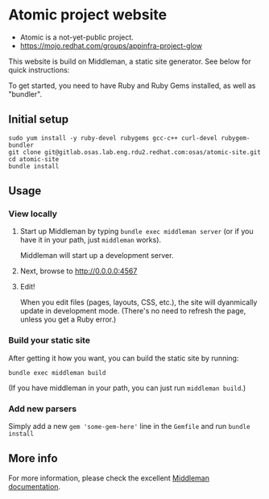 # Atomic project website

  * Atomic is a not-yet-public project.
  * https://mojo.redhat.com/groups/appinfra-project-glow

This website is build on Middleman, a static site generator. See below for 
quick instructions:

To get started, you need to have Ruby and Ruby Gems installed, as well
as "bundler".

## Initial setup

```
sudo yum install -y ruby-devel rubygems gcc-c++ curl-devel rubygem-bundler
git clone git@gitlab.osas.lab.eng.rdu2.redhat.com:osas/atomic-site.git
cd atomic-site
bundle install
```

## Usage

### View locally

1. Start up Middleman by typing `bundle exec middleman server` (or if you have
   it in your path, just `middleman` works).
   
   Middleman will start up a development server. 

2. Next, browse to <http://0.0.0.0:4567>

3. Edit! 

   When you edit files (pages, layouts, CSS, etc.), the site will
   dyanmically update in development mode. (There's no need to refresh
   the page, unless you get a Ruby error.)


### Build your static site

After getting it how you want, you can build the static site by running:

`bundle exec middleman build`

(If you have middleman in your path, you can just run `middleman build`.)


### Add new parsers

Simply add a new `gem 'some-gem-here'` line in the `Gemfile` and run
`bundle install`

## More info

For more information, please check the excellent 
[Middleman documentation](http://middlemanapp.com/getting-started/).

